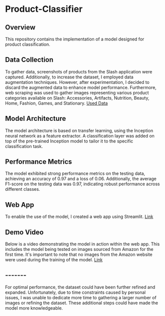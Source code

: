 # Product-Classifier

## Overview
This repository contains the implementation of a model designed for product classification.

## Data Collection
To gather data, screenshots of products from the Slash application were captured. Additionally, to increase the dataset, I employed data augmentation techniques. However, after experimentation, I decided to discard the augmented data to enhance model performance. Furthermore, web scraping was used to gather images representing various product categories available on Slash: Accessories, Artifacts, Nutrition, Beauty, Home, Fashion, Games, and Stationary.
[Used Data](https://drive.google.com/drive/folders/1DJIJ4A8ayHFxJ09wF62oXbVVroKz7AzW?usp=drive_link)

## Model Architecture
The model architecture is based on transfer learning, using the Inception neural network as a feature extractor. A classification layer was added on top of the pre-trained Inception model to tailor it to the specific classification task.

## Performance Metrics
The model exhibited strong performance metrics on the testing data, achieving an accuracy of 0.97 and a loss of 0.06. Additionally, the average F1-score on the testing data was 0.97, indicating robust performance across different classes.

## Web App
To enable the use of the model, I created a web app using Streamlit.
[Link](https://pr0ductimageclassifier.streamlit.app/)

## Demo Video
Below is a video demonstrating the model in action within the web app. This includes the model being tested on images sourced from Amazon for the first time. It's important to note that no images from the Amazon website were used during the training of the model.
[Link](https://drive.google.com/file/d/1q3MH4Oqhjx3J8q1-DkrjlgJABjuDyiuP/view?usp=sharing)

## -------
For optimal performance, the dataset could have been further refined and expanded. Unfortunately, due to time constraints caused by personal issues, I was unable to dedicate more time to gathering a larger number of images or refining the dataset. These additional steps could have made the model more knowledgeable.


